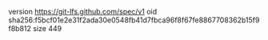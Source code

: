 version https://git-lfs.github.com/spec/v1
oid sha256:f5bcf01e2e31f2ada30e0548fb41d7fbca96f8f67fe8867708362b15f9f8b812
size 449
